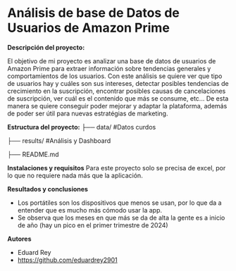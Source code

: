 # Análisis de base de Datos de Usuarios de Amazon Prime


**Descripción del proyecto:**

El objetivo de mi proyecto es analizar una base de datos de usuarios de Amazon Prime para extraer información sobre tendencias generales y comportamientos de los usuarios.
Con este análisis se quiere ver que tipo de usuarios hay y cuáles son sus intereses, detectar posibles tendencias de crecimiento en la suscripción, encontrar posibles causas de cancelaciones de suscripción, ver cuál es el contenido que más se consume, etc...
De esta manera se quiere conseguir poder mejorar y adaptar la plataforma, además de poder ser útil para nuevas estratégias de marketing.


**Estructura del proyecto:**
├── data/    #Datos curdos

├── results/    #Análisis y Dashboard

├── README.md



**Instalaciones y requisitos**
Para este proyecto solo se precisa de excel, por lo que no requiere nada más que la aplicación.


**Resultados y conclusiones**
  - Los portátiles son los dispositivos que menos se usan, por lo que da a entender que es mucho más cómodo usar la app.
  - Se observa que los meses en que más se da de alta la gente es a inicio de año (hay un pico en el primer trimestre de 2024)


**Autores**
  - Eduard Rey
  - https://github.com/eduardrey2901
